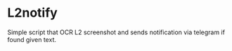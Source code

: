 # L2notify
Simple script that OCR L2 screenshot and sends notification via telegram if found given text.

